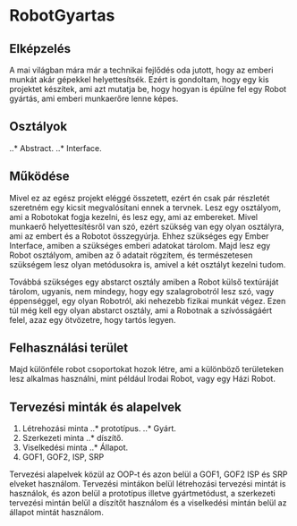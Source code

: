 # RobotGyartas

## **Elképzelés**
A mai világban mára már a technikai fejlődés oda jutott, hogy az emberi munkát akár gépekkel helyettesítsék. Ezért is gondoltam, hogy egy kis projektet készítek, ami azt mutatja be, hogy hogyan is épülne fel egy Robot gyártás, ami emberi munkaerőre lenne képes.

## **Osztályok**
..* Abstract.
..* Interface.

## **Működése**

Mivel ez az egész projekt eléggé összetett, ezért én csak pár részletét szeretném egy kicsit megvalósítani ennek a tervnek.  Lesz egy osztályom, ami a Robotokat fogja kezelni, és lesz egy, ami az embereket. Mivel munkaerő helyettesítésről van szó, ezért szükség van egy olyan osztályra, ami az embert és a Robotot összegyúrja. Ehhez szükséges egy Ember Interface, amiben a szükséges emberi adatokat tárolom. Majd lesz egy Robot osztályom, amiben az ő adatait rögzítem, és természetesen szükségem lesz olyan metódusokra is, amivel a két osztályt kezelni tudom.

Továbbá szükséges egy abstarct osztály amiben a Robot külső textúráját tárolom, ugyanis, nem mindegy, hogy egy szalagrobotról lesz szó, vagy éppenséggel, egy olyan Robotról, aki nehezebb fizikai munkát végez. Ezen túl még kell egy olyan abstarct osztály, ami a Robotnak a szívósságáért felel, azaz egy ötvözetre, hogy tartós legyen.

## **Felhasználási terület**

Majd különféle robot csoportokat hozok létre, ami a különböző területeken lesz alkalmas használni, mint például Irodai Robot, vagy egy Házi Robot.

## **Tervezési minták és alapelvek**

1. Létrehozási minta
..* prototípus.
..* Gyárt.
2. Szerkezeti minta
..* díszítő.
3. Viselkedési minta
..* Állapot.
4. GOF1, GOF2, ISP, SRP

Tervezési alapelvek közül az OOP-t és azon belül a GOF1, GOF2 ISP és SRP elveket használom. Tervezési mintákon belül létrehozási tervezési mintát is használok, és azon belül a prototípus illetve gyártmetódust, a szerkezeti tervezési mintán belül a díszítőt használom és a viselkedési mintán belül az állapot mintát használom. 
  


